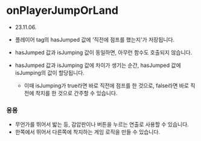 # onPlayerJumpOrLand

* 23.11.06.

* 플레이어 tag의 hasJumped 값에 '직전에 점프를 했는지'가 저장됩니다.
* hasJumped 값과 isJumping 값이 동일하면, 아무런 함수도 호출되지 않습니다.
* hasJumped 값과 isJumping 값에 차이가 생기는 순간, hasJumped 값에 isJumping의 값이 할당됩니다.
    * 이때 isJumping가 true라면 바로 직전에 점프를 한 것으로, false라면 바로 직전에 착지를 한 것으로 간주할 수 있습니다.

### 응용
* 무언가를 뛰어서 밟는 등, 감압판이나 버튼을 누르는 연출로 사용할 수 있습니다.
* 한쪽에서 뛰어서 다른쪽에 착지하는 게임 로직을 만들 수 있습니다.